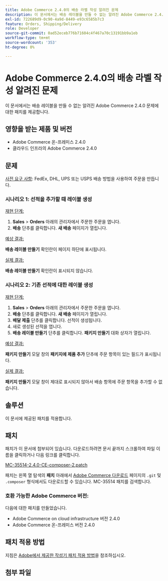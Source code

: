 ```yaml
---
title: Adobe Commerce 2.4.0의 배송 라벨 작성 알려진 문제
description: 이 문서에서는 배송 레이블을 만들 수 없는 알려진 Adobe Commerce 2.4.0 문제에 대한 패치를 제공합니다.
exl-id: 722689d9-0c90-4a9d-8449-e93c6585b7c3
feature: Orders, Shipping/Delivery
role: Developer
source-git-commit: 0ad52eceb776b71604c4f467a70c13191bb9a1eb
workflow-type: tm+mt
source-wordcount: '353'
ht-degree: 0%

---
```


# Adobe Commerce 2.4.0의 배송 라벨 작성 알려진 문제

이 문서에서는 배송 레이블을 만들 수 없는 알려진 Adobe Commerce 2.4.0 문제에 대한 패치를 제공합니다.

## 영향을 받는 제품 및 버전

* Adobe Commerce 온-프레미스 2.4.0
* 클라우드 인프라의 Adobe Commerce 2.4.0

## 문제

<u>사전 요구 사항</u>: FedEx, DHL, UPS 또는 USPS 배송 방법을 사용하여 주문을 만듭니다.

### 시나리오 1: 선적을 추가할 때 레이블 생성

<u>재현 단계:</u>

1. **Sales** > **Orders** 아래의 관리자에서 주문한 주문을 엽니다.
1. **배송** 단추를 클릭합니다. **새 배송** 페이지가 열립니다.

<u>예상 결과:</u>

**배송 레이블 만들기** 확인란이 페이지 하단에 표시됩니다.

<u>실제 결과:</u>

**배송 레이블 만들기** 확인란이 표시되지 않습니다.

### 시나리오 2: 기존 선적에 대한 레이블 생성

<u>재현 단계:</u>

1. **Sales** > **Orders** 아래의 관리자에서 주문한 주문을 엽니다.
1. **배송** 단추를 클릭합니다. **새 배송** 페이지가 열립니다.
1. **배달 제출** 단추를 클릭합니다. 선적이 생성됩니다.
1. 새로 생성된 선적을 엽니다.
1. **배송 레이블 만들기** 단추를 클릭합니다. **패키지 만들기** 대화 상자가 열립니다.

<u>예상 결과:</u>

**패키지 만들기** 모달 창의 **패키지에 제품 추가** 단추에 주문 항목이 있는 필드가 표시됩니다.

<u>실제 결과:</u>

**패키지 만들기** 모달 창이 제대로 표시되지 않아서 배송 항목에 주문 항목을 추가할 수 없습니다.

## 솔루션

이 문서에 제공된 패치를 적용합니다.

## 패치

패치가 이 문서에 첨부되어 있습니다. 다운로드하려면 문서 끝까지 스크롤하여 파일 이름을 클릭하거나 다음 링크를 클릭합니다.

[MC-35514-2.4.0-CE-composer-2.patch](assets/MC-35514-2.4.0-CE-composer-2.patch.zip)

패치는 왼쪽 열 탐색의 **패치** 아래에서 [Adobe Commerce 다운로드](https://magento.com/tech-resources/download) 페이지의 `.git` 및 `.composer` 형식에서도 다운로드할 수 있습니다. MC-35514 패치를 검색합니다.

### 호환 가능한 Adobe Commerce 버전:

다음에 대한 패치를 만들었습니다.

* Adobe Commerce on cloud infrastructure 버전 2.4.0
* Adobe Commerce 온-프레미스 버전 2.4.0

## 패치 적용 방법

지침은 [Adobe에서 제공한 작성기 패치 적용 방법](/help/how-to/general/how-to-apply-a-composer-patch-provided-by-magento.md)을 참조하십시오.

## 첨부 파일

